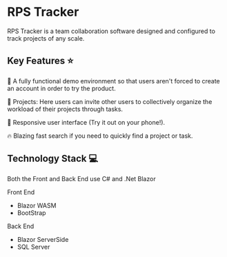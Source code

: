 # RPS Tracker

RPS Tracker is a team collaboration software designed and configured to track projects of any scale.

## Key Features ⭐

🔨 A fully functional demo environment so that users aren't forced to create an account in order to try the product.

👷 Projects: Here users can invite other users to collectively organize the workload of their projects through tasks.

📱 Responsive user interface (Try it out on your phone!).

🔥 Blazing fast search if you need to quickly find a project or task.

## Technology Stack 💻

Both the Front and Back End use C# and .Net Blazor

Front End

- Blazor WASM
- BootStrap

Back End

- Blazor ServerSide
- SQL Server
